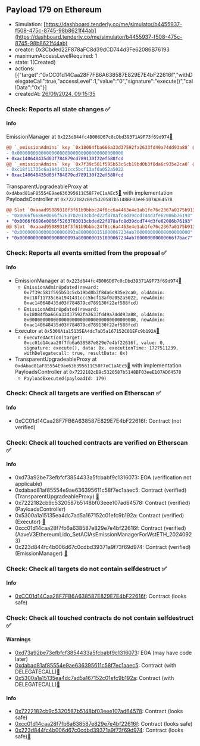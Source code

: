 ## Payload 179 on Ethereum

- Simulation: [https://dashboard.tenderly.co/me/simulator/b4455937-f508-475c-8745-98b8621f44ab](https://dashboard.tenderly.co/me/simulator/b4455937-f508-475c-8745-98b8621f44ab)
- creator: 0x3Cbded22F878aFC8d39dCD744d3Fe62086B76193
- maximumAccessLevelRequired: 1
- state: 1(Created)
- actions: [{"target":"0xCC01d14Caa28F7FB6A638587E829E7E4bF22616f","withDelegateCall":true,"accessLevel":1,"value":"0","signature":"execute()","callData":"0x"}]
- createdAt: [26/09/2024, 09:15:35](https://etherscan.io/tx/0x662404f1076752c9a7c606bcda06516abe6e675fefd174d791251cd1b97321b1)

### Check: Reports all state changes :white_check_mark:

#### Info


EmissionManager at `0x223d844fc4B006D67c0cDbd39371A9F73f69d974`[:ghost:](https://github.com/bgd-labs/aave-address-book "AaveV3Ethereum.EMISSION_MANAGER, AaveV3EthereumLido.EMISSION_MANAGER")
```diff
@@ `_emissionAdmins` key `0x18084fba666a33d37592fa2633fd49a74dd93a88` @@
- 0x0000000000000000000000000000000000000000
+ 0xac140648435d03f784879cd789130f22ef588fcd
@@ `_emissionAdmins` key `0x7f39c581f595b53c5cb19bd0b3f8da6c935e2ca0` @@
- 0xc18f11735c6a1941431ccc5bcf13af0a052a5022
+ 0xac140648435d03f784879cd789130f22ef588fcd
```

TransparentUpgradeableProxy at `0xdAbad81aF85554E9ae636395611C58F7eC1aAEc5`[:ghost:](https://github.com/bgd-labs/aave-address-book "GovernanceV3Ethereum.PAYLOADS_CONTROLLER") with implementation PayloadsController at `0x7222182cB9c5320587b5148BF03eeE107AD64578`
```diff
@@ Slot `0xaaad95089318f3f61b9bbbc24f8cc6a4463e4e1ab1fe76c2367a0175b9136c03` @@
- "0x0066f6686e0066f5263702013cbded22f878afc8d39dcd744d3fe62086b76193"
+ "0x0066f6686e0066f5263703013cbded22f878afc8d39dcd744d3fe62086b76193"
@@ Slot `0xaaad95089318f3f61b9bbbc24f8cc6a4463e4e1ab1fe76c2367a0175b9136c04` @@
- "0x000000000000000000093a8000000151800067234ab700000000000000000000"
+ "0x000000000000000000093a8000000151800067234ab700000000000066f7bac7"
```


### Check: Reports all events emitted from the proposal :white_check_mark:

#### Info

- EmissionManager at `0x223d844fc4B006D67c0cDbd39371A9F73f69d974`[:ghost:](https://github.com/bgd-labs/aave-address-book "AaveV3Ethereum.EMISSION_MANAGER, AaveV3EthereumLido.EMISSION_MANAGER")
  - `EmissionAdminUpdated(reward: 0x7f39c581f595b53c5cb19bd0b3f8da6c935e2ca0, oldAdmin: 0xc18f11735c6a1941431ccc5bcf13af0a052a5022, newAdmin: 0xac140648435d03f784879cd789130f22ef588fcd)`
  - `EmissionAdminUpdated(reward: 0x18084fba666a33d37592fa2633fd49a74dd93a88, oldAdmin: 0x0000000000000000000000000000000000000000, newAdmin: 0xac140648435d03f784879cd789130f22ef588fcd)`
- Executor at `0x5300A1a15135EA4dc7aD5a167152C01EFc9b192A`[:ghost:](https://github.com/bgd-labs/aave-address-book "AaveV2Ethereum.POOL_ADMIN, AaveV2EthereumAMM.POOL_ADMIN, AaveV3Ethereum.ACL_ADMIN, AaveV3EthereumLido.ACL_ADMIN, GovernanceV3Ethereum.EXECUTOR_LVL_1")
  - `ExecutedAction(target: 0xcc01d14caa28f7fb6a638587e829e7e4bf22616f, value: 0, signature: execute(), data: 0x, executionTime: 1727511239, withDelegatecall: true, resultData: 0x)`
- TransparentUpgradeableProxy at `0xdAbad81aF85554E9ae636395611C58F7eC1aAEc5`[:ghost:](https://github.com/bgd-labs/aave-address-book "GovernanceV3Ethereum.PAYLOADS_CONTROLLER") with implementation PayloadsController at `0x7222182cB9c5320587b5148BF03eeE107AD64578`
  - `PayloadExecuted(payloadId: 179)`

### Check: Check all targets are verified on Etherscan :white_check_mark:

#### Info

- 0xCC01d14Caa28F7FB6A638587E829E7E4bF22616f: Contract (not verified) 

### Check: Check all touched contracts are verified on Etherscan :white_check_mark:

#### Info

- 0xd73a92be73efbfcf3854433a5fcbabf9c1316073: EOA (verification not applicable)
- 0xdabad81af85554e9ae636395611c58f7ec1aaec5: Contract (verified) (TransparentUpgradeableProxy) [:ghost:](https://github.com/bgd-labs/aave-address-book "GovernanceV3Ethereum.PAYLOADS_CONTROLLER")
- 0x7222182cb9c5320587b5148bf03eee107ad64578: Contract (verified) (PayloadsController) 
- 0x5300a1a15135ea4dc7ad5a167152c01efc9b192a: Contract (verified) (Executor) [:ghost:](https://github.com/bgd-labs/aave-address-book "AaveV2Ethereum.POOL_ADMIN, AaveV2EthereumAMM.POOL_ADMIN, AaveV3Ethereum.ACL_ADMIN, AaveV3EthereumLido.ACL_ADMIN, GovernanceV3Ethereum.EXECUTOR_LVL_1")
- 0xcc01d14caa28f7fb6a638587e829e7e4bf22616f: Contract (verified) (AaveV3EthereumLido_SetACIAsEmissionManagerForWstETH_20240923) 
- 0x223d844fc4b006d67c0cdbd39371a9f73f69d974: Contract (verified) (EmissionManager) [:ghost:](https://github.com/bgd-labs/aave-address-book "AaveV3Ethereum.EMISSION_MANAGER, AaveV3EthereumLido.EMISSION_MANAGER")

### Check: Check all targets do not contain selfdestruct :white_check_mark:

#### Info

- [0xCC01d14Caa28F7FB6A638587E829E7E4bF22616f](https://etherscan.io/address/0xCC01d14Caa28F7FB6A638587E829E7E4bF22616f): Contract (looks safe)

### Check: Check all touched contracts do not contain selfdestruct :white_check_mark:

#### Warnings

- [0xd73a92be73efbfcf3854433a5fcbabf9c1316073](https://etherscan.io/address/0xd73a92be73efbfcf3854433a5fcbabf9c1316073): EOA (may have code later)
- [0xdabad81af85554e9ae636395611c58f7ec1aaec5](https://etherscan.io/address/0xdabad81af85554e9ae636395611c58f7ec1aaec5): Contract (with DELEGATECALL)[:ghost:](https://github.com/bgd-labs/aave-address-book "GovernanceV3Ethereum.PAYLOADS_CONTROLLER")
- [0x5300a1a15135ea4dc7ad5a167152c01efc9b192a](https://etherscan.io/address/0x5300a1a15135ea4dc7ad5a167152c01efc9b192a): Contract (with DELEGATECALL)[:ghost:](https://github.com/bgd-labs/aave-address-book "AaveV2Ethereum.POOL_ADMIN, AaveV2EthereumAMM.POOL_ADMIN, AaveV3Ethereum.ACL_ADMIN, AaveV3EthereumLido.ACL_ADMIN, GovernanceV3Ethereum.EXECUTOR_LVL_1")

#### Info

- [0x7222182cb9c5320587b5148bf03eee107ad64578](https://etherscan.io/address/0x7222182cb9c5320587b5148bf03eee107ad64578): Contract (looks safe)
- [0xcc01d14caa28f7fb6a638587e829e7e4bf22616f](https://etherscan.io/address/0xcc01d14caa28f7fb6a638587e829e7e4bf22616f): Contract (looks safe)
- [0x223d844fc4b006d67c0cdbd39371a9f73f69d974](https://etherscan.io/address/0x223d844fc4b006d67c0cdbd39371a9f73f69d974): Contract (looks safe)[:ghost:](https://github.com/bgd-labs/aave-address-book "AaveV3Ethereum.EMISSION_MANAGER, AaveV3EthereumLido.EMISSION_MANAGER")

